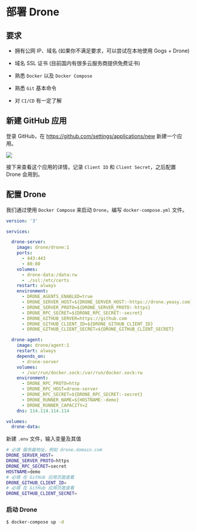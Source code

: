 # 部署 Drone

## 要求

* 拥有公网 IP、域名 (如果你不满足要求，可以尝试在本地使用 Gogs + Drone)

* 域名 SSL 证书 (目前国内有很多云服务商提供免费证书)

* 熟悉 `Docker` 以及 `Docker Compose`

* 熟悉 `Git` 基本命令

* 对 `CI/CD` 有一定了解

## 新建 GitHub 应用

登录 GitHub，在 https://github.com/settings/applications/new 新建一个应用。

![](https://docs.drone.io/screenshots/github_application_create.png)

接下来查看这个应用的详情，记录 `Client ID` 和 `Client Secret`，之后配置 Drone 会用到。

## 配置 Drone

我们通过使用 `Docker Compose` 来启动 `Drone`，编写 `docker-compose.yml` 文件。

```yaml
version: '3'

services:

  drone-server:
    image: drone/drone:1
    ports:
      - 443:443
      - 80:80
    volumes:
      - drone-data:/data:rw
      - ./ssl:/etc/certs
    restart: always
    environment:
      - DRONE_AGENTS_ENABLED=true
      - DRONE_SERVER_HOST=${DRONE_SERVER_HOST:-https://drone.yeasy.com}
      - DRONE_SERVER_PROTO=${DRONE_SERVER_PROTO:-https}
      - DRONE_RPC_SECRET=${DRONE_RPC_SECRET:-secret}
      - DRONE_GITHUB_SERVER=https://github.com
      - DRONE_GITHUB_CLIENT_ID=${DRONE_GITHUB_CLIENT_ID}
      - DRONE_GITHUB_CLIENT_SECRET=${DRONE_GITHUB_CLIENT_SECRET}

  drone-agent:
    image: drone/agent:1
    restart: always
    depends_on:
      - drone-server
    volumes:
      - /var/run/docker.sock:/var/run/docker.sock:rw
    environment:
      - DRONE_RPC_PROTO=http
      - DRONE_RPC_HOST=drone-server
      - DRONE_RPC_SECRET=${DRONE_RPC_SECRET:-secret}
      - DRONE_RUNNER_NAME=${HOSTNAME:-demo}
      - DRONE_RUNNER_CAPACITY=2
    dns: 114.114.114.114

volumes:
  drone-data:
```

新建 `.env` 文件，输入变量及其值

```bash
# 必填 服务器地址，例如 drone.domain.com
DRONE_SERVER_HOST=
DRONE_SERVER_PROTO=https
DRONE_RPC_SECRET=secret
HOSTNAME=demo
# 必填 在 GitHub 应用页面查看
DRONE_GITHUB_CLIENT_ID=
# 必填 在 GitHub 应用页面查看
DRONE_GITHUB_CLIENT_SECRET=
```

### 启动 Drone

```bash
$ docker-compose up -d
```
